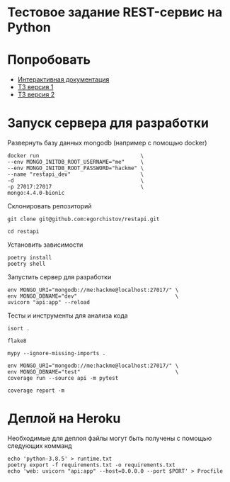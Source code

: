 # Тестовое задание REST-сервис на Python

# Попробовать

 * [Интерактивная документация](https://egorchistov-restapi.herokuapp.com/docs)
 * [ТЗ версия 1](https://yadi.sk/i/bE-gmumaIDcPGg)
 * [ТЗ версия 2](https://yadi.sk/i/dA9umaGbQdMNLw)

# Запуск сервера для разработки

Развернуть базу данных mongodb (например с помощью docker)

```shell script
docker run                                \
--env MONGO_INITDB_ROOT_USERNAME="me"     \
--env MONGO_INITDB_ROOT_PASSWORD="hackme" \
--name "restapi_dev"                      \
-d                                        \
-p 27017:27017                            \
mongo:4.4.0-bionic
```

Склонировать репозиторий

```shell script
git clone git@github.com:egorchistov/restapi.git

cd restapi
```

Установить зависимости

```shell script
poetry install
poetry shell
```

Запустить сервер для разработки

```shell script
env MONGO_URI="mongodb://me:hackme@localhost:27017/" \
env MONGO_DBNAME="dev"                               \
uvicorn "api:app" --reload
```

Тесты и инструменты для анализа кода

```shell script
isort .

flake8

mypy --ignore-missing-imports .

env MONGO_URI="mongodb://me:hackme@localhost:27017/" \
env MONGO_DBNAME="test"                              \
coverage run --source api -m pytest

coverage report -m
```

# Деплой на Heroku

Необходимые для деплоя файлы могут быть получены с помощью следующих комманд

```shell script
echo 'python-3.8.5' > runtime.txt
poetry export -f requirements.txt -o requirements.txt
echo 'web: uvicorn "api:app" --host=0.0.0.0 --port $PORT' > Procfile
```
